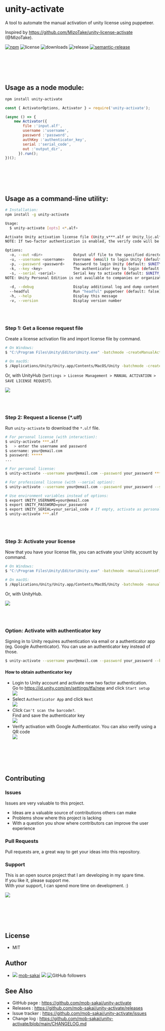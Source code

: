 unity-activate
===

A tool to automate the manual activation of unity license using puppeteer.

Inspired by https://github.com/MizoTake/unity-license-activate (@MizoTake).

[![npm](https://img.shields.io/npm/v/unity-activate)](https://www.npmjs.com/package/unity-activate)
![license](https://img.shields.io/npm/l/unity-activate)
![downloads](https://img.shields.io/npm/dy/unity-activate)
![release](https://github.com/mob-sakai/unity-activate/workflows/release/badge.svg)
[![semantic-release](https://img.shields.io/badge/%20%20%F0%9F%93%A6%F0%9F%9A%80-semantic--release-e10079.svg)](https://github.com/semantic-release/semantic-release)

<br><br><br><br>

## Usage as a node module:

```sh
npm install unity-activate
```

```js
const { ActivatorOptions, Activator } = require('unity-activate');

(async () => {
    new Activator({
        file :'input.alf',
        username :'username',
        password :'password',
        authKey :'authenticator_key',
        serial :'serial_code',
        out :'output_dir',
      }).run();
})();
```

<br><br><br><br>

## Usage as a command-line utility:

```sh
# Installation:
npm install -g unity-activate
```

```sh
Usage:
  $ unity-activate [opts] <*.alf>

Activate Unity activation license file (Unity_v***.alf or Unity_lic.alf)
NOTE: If two-factor authentication is enabled, the verify code will be requested.

Options:
  -o, --out <dir>              Output ulf file to the specified directory (default: .)
  -u, --username <username>    Username (email) to login Unity (default: $UNITY_USERNAME)
  -p, --password <password>    Password to login Unity (default: $UNITY_PASSWORD)
  -k, --key <key>              The authenticator key to login (default: $UNITY_KEY).
  -s, --serial <serial>        Serial key to activate (default: $UNITY_SERIAL). If empty, activate as personal license.
NOTE: Unity Personal Edition is not available to companies or organizations that earned more than USD100,000 in the previous fiscal year.
 
  -d, --debug                  Display additional log and dump content to 'error.html' on error (default: false)
  --headful                    Run "headful" puppeteer (default: false)
  -h, --help                   Display this message 
  -v, --version                Display version number
```

<br><br>

### Step 1: Get a license request file

Create a license activation file and import license file by command.

```sh
# On Windows:
$ "C:\Program Files\Unity\Editor\Unity.exe" -batchmode -createManualActivationFile

# On macOS:
$ /Applications/Unity/Unity.app/Contents/MacOS/Unity -batchmode -createManualActivationFile
```

Or, with UnityHub (`Settings > License Management > MANUAL ACTIVATION > SAVE LICENSE REQUEST`).

![](https://user-images.githubusercontent.com/12690315/103255736-d4aa8380-49cd-11eb-9701-ff787e38a9f1.png)

<br><br>

### Step 2: Request a license (*.ulf)

Run `unity-activate` to download the `*.ulf` file.

```sh
# For personal license (with interaction):
$ unity-activate ***.alf
$   > enter the username and password
$ username: your@email.com
$ password: *****
...

# For personal license:
$ unity-activate --username your@email.com --password your_password ***.alf

# For professional license (with --serial option):
$ unity-activate --username your@email.com --password your_password --serial your_serial_code ***.alf

# Use environment variables instead of options:
$ export UNITY_USERNAME=your@email.com
$ export UNITY_PASSWORD=your_password
$ export UNITY_SERIAL=your_serial_code # If empty, activate as personal license.
$ unity-activate ***.alf
```

<br><br>

### Step 3: Activate your license 

Now that you have your license file, you can activate your Unity account by command.

```sh
# On Windows:
$ "C:\Program Files\Unity\Editor\Unity.exe" -batchmode -manualLicenseFile ***.ulf

# On macOS:
$ /Applications/Unity/Unity.app/Contents/MacOS/Unity -batchmode -manualLicenseFile ***.ulf
```

Or, with UnityHub.

![](https://user-images.githubusercontent.com/12690315/103255739-d70cdd80-49cd-11eb-9d18-62600a20085f.png)

<br><br>

### Option: Activate with authenticator key

Signing in to Unity requires authentication via email or a authenticator app (eg. Google Authenticator).
You can use an authenticator key instead of those.

```sh
$ unity-activate --username your@email.com --password your_password --key your_authenticator_key ***.alf
```

#### How to obtain authenticator key

- Login to Unity account and activate new two factor authentication.  
Go to https://id.unity.com/en/settings/tfa/new and click `Start setup`  
![](https://user-images.githubusercontent.com/12690315/133873890-7bdeb10d-2bde-497b-83e0-2c3586e526ad.png)
- Select `Authenticator App` and click `Next`  
![](https://user-images.githubusercontent.com/12690315/133873893-e1894f2b-67d3-4b7a-877f-70c9613cba24.png)
- Click `Can't scan the barcode?`.  
Find and save the authenticator key  
![](https://user-images.githubusercontent.com/12690315/133878441-19553b38-3bd5-492f-a27a-6974923b4add.png)
- Verify activation with Google Authenticator. You can also verify using a QR code  
![](https://user-images.githubusercontent.com/12690315/133878444-0f11a58b-9a4f-4f0e-9856-a33bfa243eaa.png)

<br><br><br><br>

## Contributing

### Issues

Issues are very valuable to this project.

- Ideas are a valuable source of contributions others can make
- Problems show where this project is lacking
- With a question you show where contributors can improve the user experience

### Pull Requests

Pull requests are, a great way to get your ideas into this repository.  

### Support

This is an open source project that I am developing in my spare time.  
If you like it, please support me.  
With your support, I can spend more time on development. :)

[![](https://user-images.githubusercontent.com/12690315/66942881-03686280-f085-11e9-9586-fc0b6011029f.png)](https://github.com/users/mob-sakai/sponsorship)

<br><br><br><br>

## License

* MIT

## Author

* ![](https://user-images.githubusercontent.com/12690315/96986908-434a0b80-155d-11eb-8275-85138ab90afa.png) [mob-sakai](https://github.com/mob-sakai) [![](https://img.shields.io/twitter/follow/mob_sakai.svg?label=Follow&style=social)](https://twitter.com/intent/follow?screen_name=mob_sakai) ![GitHub followers](https://img.shields.io/github/followers/mob-sakai?style=social)

## See Also

* GitHub page : https://github.com/mob-sakai/unity-activate
* Releases : https://github.com/mob-sakai/unity-activate/releases
* Issue tracker : https://github.com/mob-sakai/unity-activate/issues
* Change log : https://github.com/mob-sakai/unity-activate/blob/main/CHANGELOG.md
